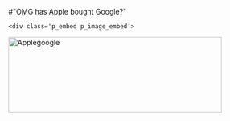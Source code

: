 #"OMG has Apple bought Google?"


    <div class='p_embed p_image_embed'>
<img alt="Applegoogle" height="150" src="http://getfile5.posterous.com/getfile/files.posterous.com/conoroneill/0TZJDdOXFZamNuTA9YFIsEZIs9NIkIeqaqOfRAwGHCy9pZarjsSMSIWNXxrZ/applegoogle.jpg" width="424" />
</div>

  